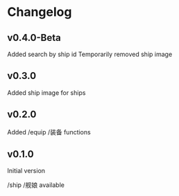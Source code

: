 # Changelog

## v0.4.0-Beta
Added search by ship id
Temporarily removed ship image

## v0.3.0
Added ship image for ships

## v0.2.0
Added /equip /装备 functions

## v0.1.0
Initial version

/ship /舰娘 available

